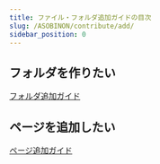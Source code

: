 ```yaml
---
title: ファイル・フォルダ追加ガイドの目次
slug: /ASOBINON/contribute/add/
sidebar_position: 0
---
```


## フォルダを作りたい

[フォルダ追加ガイド](./folder/)

## ページを追加したい

[ページ追加ガイド](./page/)
